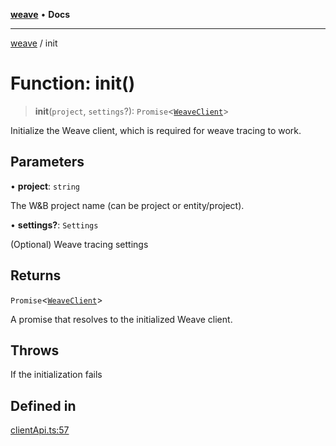[**weave**](../README.md) • **Docs**

***

[weave](../globals.md) / init

# Function: init()

> **init**(`project`, `settings`?): `Promise`\<[`WeaveClient`](../classes/WeaveClient.md)\>

Initialize the Weave client, which is required for weave tracing to work.

## Parameters

• **project**: `string`

The W&B project name (can be project or entity/project).

• **settings?**: `Settings`

(Optional) Weave tracing settings

## Returns

`Promise`\<[`WeaveClient`](../classes/WeaveClient.md)\>

A promise that resolves to the initialized Weave client.

## Throws

If the initialization fails

## Defined in

[clientApi.ts:57](https://github.com/wandb/weave/blob/f0de86a1943f1d5c6c828f42faab64acc924c307/sdks/node/src/clientApi.ts#L57)
